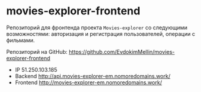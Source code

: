 # movies-explorer-frontend

Репозиторий для фронтенда проекта `Movies-explorer` со следующими возможностями: авторизация и регистрация пользователей, операции с фильмами.

Репозиторий на GitHub: https://github.com/EvdokimMellin/movies-explorer-frontend

* IP 51.250.103.185
* Backend http://api.movies-explorer-em.nomoredomains.work/
* Frontend http://movies-explorer-em.nomoredomains.work/
